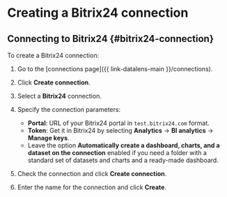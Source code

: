 # Creating a Bitrix24 connection

## Connecting to Bitrix24 {#bitrix24-connection}

To create a Bitrix24 connection:


1. Go to the [connections page]({{ link-datalens-main }}/connections).


1. Click **Create connection**.
1. Select a **Bitrix24** connection.
1. Specify the connection parameters:

   * **Portal**: URL of your Bitrix24 portal in `test.bitrix24.com` format.
   * **Token**: Get it in Bitrix24 by selecting **Analytics** → **BI analytics** → **Manage keys**.
   * Leave the option **Automatically create a dashboard, charts, and a dataset on the connection** enabled if you need a folder with a standard set of datasets and charts and a ready-made dashboard.

1. Check the connection and click **Create connection**.
1. Enter the name for the connection and click **Create**.
